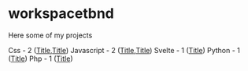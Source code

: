 # workspacetbnd
Here some of my projects

Css - 2 ([Title](css_moulagaTrading),[Title](css_squareAnimation))
Javascript - 2 ([Title](javascript_bingo),[Title](javascript_toDoList))
Svelte - 1 ([Title](svelte_toDoList))
Python - 1 ([Title](python_dataViz))
Php - 1 ([Title](facture.php))